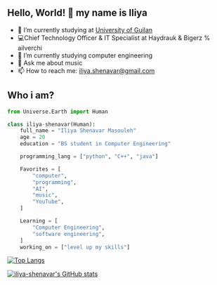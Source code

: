 ## Hello, World! 👋 my name is Iliya


- 🔭 I’m currently studying at [University of Guilan](https://english.guilan.ac.ir/)
- 💻Chief Technology Officer & IT Specialist at Haydrauk & Bigerz % ailverchi
- 🌱 I’m currently studying computer engineering
- 💬 Ask me about music 
- 📫 How to reach me: iliya.shenavar@gmail.com 


## Who i am?
```py
from Universe.Earth import Human

class iliya-shenavar(Human):
    full_name = "Iliya Shenavar Masouleh"
    age = 20
    education = "BS student in Computer Engineering"

    programming_lang = ["python", "C++", "java"]

    Favorites = [
        "computer",
        "programming",
        "AI",
        "music",
        "YouTube", 
    ]

    Learning = [
        "Computer Engineering",
        "software engineering",
    ]
    working_on = ["level up my skills"]

```



[![Top Langs](https://github-readme-stats.vercel.app/api/top-langs/?username=iliya-shenavar&hide=Vim+Script,Vim+Snippet,C&theme=tokyonight&hide_border=true&border_radius=10&bg_color=15,0d1117,1a1b26&show_icons=true&layout=compact)](https://github.com/iliya-shenavar)


[![iliya-shenavar's GitHub stats](https://github-readme-stats.vercel.app/api?username=iliya-shenavar&hide=prs&custom_title=My%20Github%20Stat's&show_icons=true&theme=tokyonight&border_radius=10&hide_border=true&bg_color=15,0d1117,1a1b26)](https://github.com/iliya-shenavar)


<!--
**iliya-shenavar/iliya-shenavar** is a ✨ _special_ ✨ repository because its `README.md` (this file) appears on your GitHub profile.

Here are some ideas to get you started:

- 🔭 I’m currently working on ...
- 🌱 I’m currently learning ...
- 👯 I’m looking to collaborate on ...
- 🤔 I’m looking for help with ...
- 💬 Ask me about ...
- 📫 How to reach me: ...
- 😄 Pronouns: ...
- ⚡ Fun fact: ...
-->
